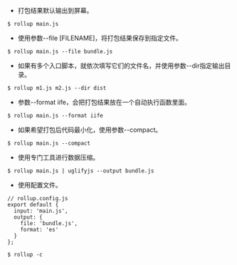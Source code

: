 - 打包结果默认输出到屏幕。
```
$ rollup main.js
```
- 使用参数--file [FILENAME]，将打包结果保存到指定文件。
```
$ rollup main.js --file bundle.js
```
- 如果有多个入口脚本，就依次填写它们的文件名，并使用参数--dir指定输出目录。
```
$ rollup m1.js m2.js --dir dist
```
- 参数--format iife，会把打包结果放在一个自动执行函数里面。
```
$ rollup main.js --format iife
```
- 如果希望打包后代码最小化，使用参数--compact。
```
$ rollup main.js --compact
```
- 使用专门工具进行数据压缩。
```
$ rollup main.js | uglifyjs --output bundle.js
```
- 使用配置文件。
```
// rollup.config.js
export default {
  input: 'main.js',
  output: {
    file: 'bundle.js',
    format: 'es'
  }
};

$ rollup -c
```